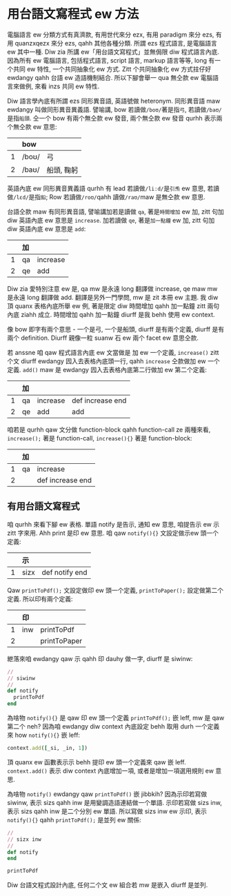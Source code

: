 # 用台語文寫程式 ew 方法

電腦語言 ew 分類方式有真濟款, 有用世代來分 ezx, 有用 paradigm 來分 ezs, 有用 quanzxqezx 來分 ezs, qahh 其他各種分類. 所謂 ezs 程式語言, 是電腦語言 ew 其中一種. Diw zia 所講 ew「用台語文寫程式」並無侷限 diw 程式語言內底. 因為所有 ew 電腦語言, 包括程式語言, script 語言, markup 語言等等, long 有一个共同 ew 特性, 一个共同抽象化 ew 方式. Zitt 个共同抽象化 ew 方式拄仔好 ewdangy qahh 台語 ew 造語機制結合. 所以下腳會舉一 qua 無仝款 ew 電腦語言來做例, 來看 inzs 共同 ew 特性.

Diw 語言學內底有所謂 ezs 同形異音語, 英語號做 heteronym. 同形異音語 maw ewdangy 叫做同形異音異義語. 譬喻講, bow 若讀做`/boʊ/`著是指`弓`, 若讀做`/baʊ/`是指`船頭`. 仝一个 bow 有兩个無仝款 ew 發音, 兩个無仝款 ew 發音 qurhh 表示兩个無仝款 ew 意思:

| | **bow** | |
| :--- | :--- | :--- |
| 1 | /boʊ/ | 弓 |
| 2 | /baʊ/ | 船頭, 鞠躬 |

英語內底 ew 同形異音異義語 qurhh 有 lead 若讀做`/liːd/`是`引𤆬` ew 意思, 若讀做`/lɛd/`是指`鉛`; Row 若讀做`/roʊ/`qahh 讀做`/raʊ/`maw 是無仝款 ew 意思.

台語仝款 maw 有同形異音語, 譬喻講加若是讀做 `qa`, 著是`時間增加` ew 加, zitt 句加 diw 英語內底 ew 意思是 `increase`. 加若讀做 `qe`, 著是`加一點鐘` ew 加, zitt 句加 diw 英語內底 ew 意思是 `add`:

| | **加** | |
| :--- | :--- | :--- |
| 1 | qa | increase |
| 2 | qe | add |

Diw zia 愛特別注意 ew 是, qa mw 是永遠 long 翻譯做 increase, qe maw mw 是永遠 long 翻譯做 add. 翻譯是另外一門學問, mw 是 zit 本冊 ew 主題. 我 diw 頂 quanx 表格內底所舉 ew 例, 著是限定 diw 時間增加 qahh 加一點鐘 zitt 兩句內底 ziahh 成立. 時間增加 qahh 加一點鐘 diurff 是我 behh 使用 ew context.

像 bow 即字有兩个意思 - 一个是弓, 一个是船頭, diurff 是有兩个定義, diurff 是有兩个 definition. Diurff 親像一粒 suanw 石 ew 兩个 facet ew 意思仝款.

若 anssne 咱 qaw 程式語言內底 ew 文當做是 加 ew 一个定義, `increase()` zitt 个文 diurff ewdangy 囥入去表格內底頭一行, qahh `increase` 仝款做加 ew 一个定義. `add()` maw 是 ewdangy 囥入去表格內底第二行做加 ew 第二个定義:

| | **加** | | |
| :--- | :--- | :--- | :--- |
| 1 | qa | increase | def increase end |
| 2 | qe | add | add |

咱若是 qurhh qaw 文分做 function-block qahh function-call ze 兩種來看, `increase();` 著是 function-call, `increase(){}` 著是 function-block:

| | **加** | |
| :--- | :--- | :--- |
| 1 | qa | increase |
| 2 | | def increase end |

## 有用台語文寫程式

咱 qurhh 來看下腳 ew 表格. 單語 notify 是告示, 通知 ew 意思, 咱提告示 ew 示 zitt 字來用. Ahh print 是印 ew 意思. 咱 qaw `notify(){}` 文設定做示ew 頭一个定義:

| | **示** | |
| :--- | :--- | :--- |
| 1 | sizx | def notify end |

Qaw `printToPdf();` 文設定做印 ew 頭一个定義, `printToPaper();` 設定做第二个定義. 所以印有兩个定義:

| | **印** | |
| :--- | :--- | :--- |
| 1 | inw | printToPdf |
| 2 | | printToPaper |

紲落來咱 ewdangy qaw 示 qahh 印 dauhy 做一字, diurff 是 siwinw:

```ruby
//
// siwinw
//
def notify
  printToPdf
end
```

為啥物 `notify(){}` 是 qaw 印 ew 頭一个定義 `printToPdf();` 嵌 leff, mw 是 qaw 第二个 neh? 因為咱 ewdangy diw context 內底設定 behh 取用 durh 一个定義來 how `notify(){}` 嵌 leff:

```ruby
context.add([_si, _in, 1])
```

頂 quanx ew 函數表示示 behh 提印 ew 頭一个定義來 qaw 嵌 leff. `context.add()` 表示 diw context 內底增加一項, 或者是增加一項選用規則 ew 意思.

為啥物 `notify()` ewdangy qaw `printToPdf()` 嵌 jibbkih? 因為示印若寫做 siwinw, 表示 sizs qahh inw 是用變調造語連結做一个單語. 示印若寫做 sizs inw, 表示 sizs qahh inw 是二个分別 ew 單語. 所以寫做 sizs inw ew 示印, 表示 `notify(){}` qahh `printToPdf();` 是並列 ew 關係:

```ruby
//
// sizx inw
//
def notify
end

printToPdf
```

Diw 台語文程式設計內底, 任何二个文 ew 組合若 mw 是嵌入 diurff 是並列.
